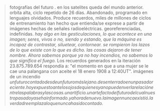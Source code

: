 > fotografías del futuro . en los satelites queda del mundo anterior. orbita alta, ciclo repetido de 26 días. Abandonado,  programado en lenguajes olvidados. 
> Produce recuerdos, miles de millones de ciclos de entrenamiento han hecho que entienda/se exprese a partir de imágenes hechas de señales radioeléctricas. georeferenciadas, indefinidas.
> _hay algo en las gesticulaciones, lo que acontece en una imagen; seres, vivos o no, siendo y estando, que la máquina es incapaz de contrastar, siluetear, contornear. se rompieron los lazos de lo que existe con lo que es dicho. las cosas dejaron de tener nombre. Ahora sabemos porque ya no hay incendios, no sabemos lo que significa el fuego._
> Los recuerdos generados en la iteración 23.875.789.654 respondía a: "el momento en que a una mujer se le cae una palangana con aceite el 18 enero 1908 a 12:40UT". 
> imágenes de un incendio 
>_unfuturocontadodesdeunfuturomáslejano.desenterradoenunpasadoreciente.hoyexpuestoantelosojosdequienesyanopuedenverlarelaciónentrelaspalabrasylascosas.unartificio.unartefactodelfuturodelcualnuestropasadoyasehainformado.yahoradenuevo.laimagennuncaexistió.laverdadreemplazaloquenuncahasidocontado._


